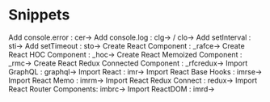 # Snippets

Add console.error : cer→
Add console.log : clg→ / clo→
Add setInterval : sti→
Add setTimeout : sto→
Create React Component : \_rafce→
Create React HOC Component : \_hoc→
Create React Memoized Component : \_rmc→
Create React Redux Connected Component : \_rfcredux→
Import GraphQL : graphql→
Import React : imr→
Import React Base Hooks : imrse→
Import React Memo : imrm→
Import React Redux Connect : redux→
Import React Router Components: imbrc→
Import ReactDOM : imrd→
